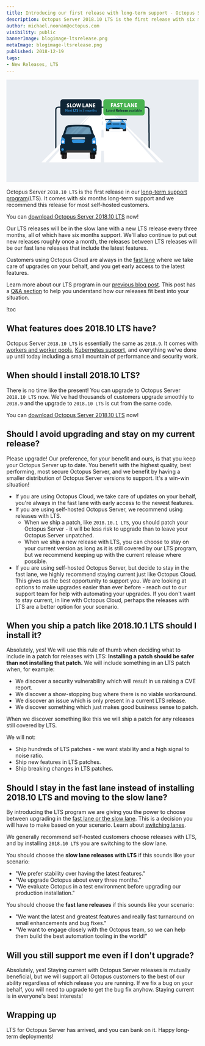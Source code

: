 ```yaml
---
title: Introducing our first release with long-term support - Octopus Server 2018.10 LTS
description: Octopus Server 2018.10 LTS is the first release with six months of long-term support. We recommend this release for most self-hosted customers.
author: michael.noonan@octopus.com
visibility: public
bannerImage: blogimage-ltsrelease.png
metaImage: blogimage-ltsrelease.png
published: 2018-12-19
tags:
- New Releases, LTS
---
```


![Cars on slow lane and fast lane](blogimage-ltsrelease.png)

Octopus Server `2018.10 LTS` is the first release in our [long-term support program](/blog/2018-09/long-term-support/index.md)(LTS). It comes with six months long-term support and we recommend this release for most self-hosted customers.

You can [download Octopus Server 2018.10 LTS](https://octopus.com/downloads) now!

Our LTS releases will be in the slow lane with a new LTS release every three months, all of which have six months support. We'll also continue to put out new releases roughly once a month, the releases between LTS releases will be our fast lane releases that include the latest features.

Customers using Octopus Cloud are always in the [fast lane](/blog/2018-09/long-term-support/index.md#fast-and-slow-lanes) where we take care of upgrades on your behalf, and you get early access to the latest features.

Learn more about our LTS program in our [previous blog post](/blog/2018-09/long-term-support/index.md). This post has a [Q&A section](/blog/2018-09/long-term-support/index.md#qa) to help you understand how our releases fit best into your situation.

!toc

## What features does 2018.10 LTS have?

Octopus Server `2018.10 LTS` is essentially the same as `2018.9`. It comes with [workers and worker pools](/blog/2018-07/octopus-release-2018.7.md), [Kubernetes support](/blog/2018-10/octopus-release-2018.9/index.md), and everything we've done up until today including a small mountain of performance and security work.

## When should I install 2018.10 LTS?

There is no time like the present! You can upgrade to Octopus Server `2018.10 LTS` now. We've had thousands of customers upgrade smoothly to `2018.9` and the upgrade to `2018.10 LTS` is cut from the same code.

You can [download Octopus Server 2018.10 LTS](https://octopus.com/downloads) now!

## Should I avoid upgrading and stay on my current release?

Please upgrade! Our preference, for your benefit and ours, is that you keep your Octopus Server up to date. You benefit with the highest quality, best performing, most secure Octopus Server, and we benefit by having a smaller distribution of Octopus Server versions to support. It's a win-win situation!

- If you are using Octopus Cloud, we take care of updates on your behalf, you're always in the fast lane with early access to the newest features.
- If you are using self-hosted Octopus Server, we recommend using releases with LTS.
  - When we ship a patch, like `2018.10.1 LTS`, you should patch your Octopus Server - it will be less risk to upgrade than to leave your Octopus Server unpatched.
  - When we ship a new release with LTS, you can choose to stay on your current version as long as it is still covered by our LTS program, but we recommend keeping up with the current release where possible.
- If you are using self-hosted Octopus Server, but decide to stay in the fast lane, we highly recommend staying current just like Octopus Cloud. This gives us the best opportunity to support you. We are looking at options to make upgrades easier than ever before - reach out to our support team for help with automating your upgrades. If you don't want to stay current, in line with Octopus Cloud, perhaps the releases with LTS are a better option for your scenario.

## When you ship a patch like 2018.10.1 LTS should I install it?

Absolutely, yes! We will use this rule of thumb when deciding what to include in a patch for releases with LTS: **Installing a patch should be safer than not installing that patch.** We will include something in an LTS patch when, for example:

- We discover a security vulnerability which will result in us raising a CVE report.
- We discover a show-stopping bug where there is no viable workaround.
- We discover an issue which is only present in a current LTS release.
- We discover something which just makes good business sense to patch.

When we discover something like this we will ship a patch for any releases still covered by LTS.

We will not:

- Ship hundreds of LTS patches - we want stability and a high signal to noise ratio.
- Ship new features in LTS patches.
- Ship breaking changes in LTS patches.

## Should I stay in the fast lane instead of installing 2018.10 LTS and moving to the slow lane?

By introducing the LTS program we are giving you the power to choose between upgrading in the [fast lane or the slow lane](/blog/2018-09/long-term-support/index.md#fast-and-slow-lanes). This is a decision you will have to make based on your scenario. Learn about [switching lanes](/blog/2018-09/long-term-support/index.md#switching-lanes).

We generally recommend self-hosted customers choose releases with LTS, and by installing `2018.10 LTS` you are switching to the slow lane.

You should choose the **slow lane releases with LTS** if this sounds like your scenario:

- "We prefer stability over having the latest features."
- "We upgrade Octopus about every three months."
- "We evaluate Octopus in a test environment before upgrading our production installation."

You should choose the **fast lane releases** if this sounds like your scenario:

- "We want the latest and greatest features and really fast turnaround on small enhancements and bug fixes."
- "We want to engage closely with the Octopus team, so we can help them build the best automation tooling in the world!"

## Will you still support me even if I don't upgrade?

Absolutely, yes! Staying current with Octopus Server releases is mutually beneficial, but we will support all Octopus customers to the best of our ability regardless of which release you are running. If we fix a bug on your behalf, you will need to upgrade to get the bug fix anyhow. Staying current is in everyone's best interests!

## Wrapping up

LTS for Octopus Server has arrived, and you can bank on it. Happy long-term deployments!

